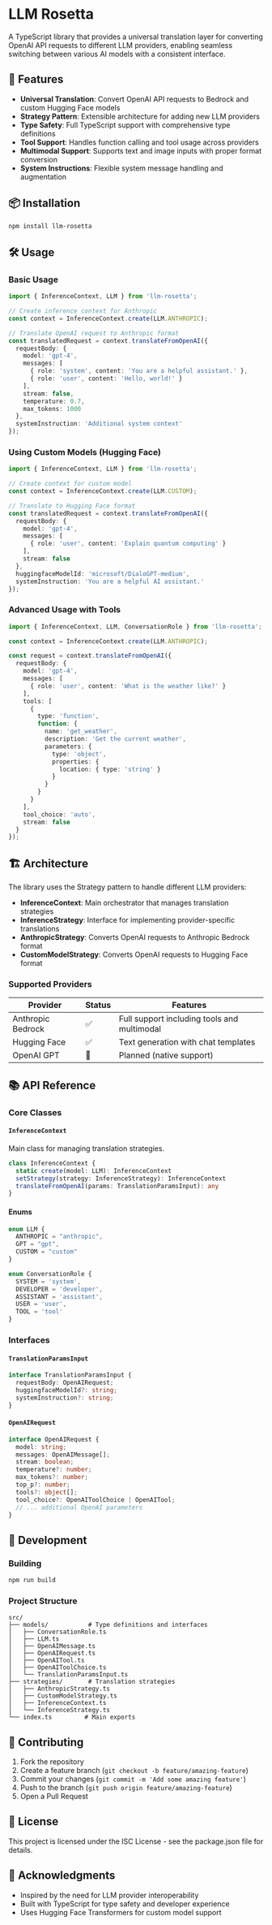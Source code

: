 # LLM Rosetta

A TypeScript library that provides a universal translation layer for converting OpenAI API requests to different LLM providers, enabling seamless switching between various AI models with a consistent interface.

## 🚀 Features

- **Universal Translation**: Convert OpenAI API requests to Bedrock and custom Hugging Face models
- **Strategy Pattern**: Extensible architecture for adding new LLM providers
- **Type Safety**: Full TypeScript support with comprehensive type definitions
- **Tool Support**: Handles function calling and tool usage across providers
- **Multimodal Support**: Supports text and image inputs with proper format conversion
- **System Instructions**: Flexible system message handling and augmentation

## 📦 Installation

```bash
npm install llm-rosetta
```

## 🛠️ Usage

### Basic Usage

```typescript
import { InferenceContext, LLM } from 'llm-rosetta';

// Create inference context for Anthropic
const context = InferenceContext.create(LLM.ANTHROPIC);

// Translate OpenAI request to Anthropic format
const translatedRequest = context.translateFromOpenAI({
  requestBody: {
    model: 'gpt-4',
    messages: [
      { role: 'system', content: 'You are a helpful assistant.' },
      { role: 'user', content: 'Hello, world!' }
    ],
    stream: false,
    temperature: 0.7,
    max_tokens: 1000
  },
  systemInstruction: 'Additional system context'
});
```

### Using Custom Models (Hugging Face)

```typescript
import { InferenceContext, LLM } from 'llm-rosetta';

// Create context for custom model
const context = InferenceContext.create(LLM.CUSTOM);

// Translate to Hugging Face format
const translatedRequest = context.translateFromOpenAI({
  requestBody: {
    model: 'gpt-4',
    messages: [
      { role: 'user', content: 'Explain quantum computing' }
    ],
    stream: false
  },
  huggingfaceModelId: 'microsoft/DialoGPT-medium',
  systemInstruction: 'You are a helpful AI assistant.'
});
```

### Advanced Usage with Tools

```typescript
import { InferenceContext, LLM, ConversationRole } from 'llm-rosetta';

const context = InferenceContext.create(LLM.ANTHROPIC);

const request = context.translateFromOpenAI({
  requestBody: {
    model: 'gpt-4',
    messages: [
      { role: 'user', content: 'What is the weather like?' }
    ],
    tools: [
      {
        type: 'function',
        function: {
          name: 'get_weather',
          description: 'Get the current weather',
          parameters: {
            type: 'object',
            properties: {
              location: { type: 'string' }
            }
          }
        }
      }
    ],
    tool_choice: 'auto',
    stream: false
  }
});
```

## 🏗️ Architecture

The library uses the Strategy pattern to handle different LLM providers:

- **InferenceContext**: Main orchestrator that manages translation strategies
- **InferenceStrategy**: Interface for implementing provider-specific translations
- **AnthropicStrategy**: Converts OpenAI requests to Anthropic Bedrock format
- **CustomModelStrategy**: Converts OpenAI requests to Hugging Face format

### Supported Providers

| Provider | Status | Features |
|----------|--------|----------|
| Anthropic Bedrock | ✅ | Full support including tools and multimodal |
| Hugging Face | ✅ | Text generation with chat templates |
| OpenAI GPT | 🚧 | Planned (native support) |

## 📚 API Reference

### Core Classes

#### `InferenceContext`

Main class for managing translation strategies.

```typescript
class InferenceContext {
  static create(model: LLM): InferenceContext
  setStrategy(strategy: InferenceStrategy): InferenceContext
  translateFromOpenAI(params: TranslationParamsInput): any
}
```

#### Enums

```typescript
enum LLM {
  ANTHROPIC = "anthropic",
  GPT = "gpt", 
  CUSTOM = "custom"
}

enum ConversationRole {
  SYSTEM = 'system',
  DEVELOPER = 'developer',
  ASSISTANT = 'assistant',
  USER = 'user',
  TOOL = 'tool'
}
```

### Interfaces

#### `TranslationParamsInput`

```typescript
interface TranslationParamsInput {
  requestBody: OpenAIRequest;
  huggingfaceModelId?: string;
  systemInstruction?: string;
}
```

#### `OpenAIRequest`

```typescript
interface OpenAIRequest {
  model: string;
  messages: OpenAIMessage[];
  stream: boolean;
  temperature?: number;
  max_tokens?: number;
  top_p?: number;
  tools?: object[];
  tool_choice?: OpenAIToolChoice | OpenAITool;
  // ... additional OpenAI parameters
}
```

## 🔧 Development

### Building

```bash
npm run build
```

### Project Structure

```
src/
├── models/           # Type definitions and interfaces
│   ├── ConversationRole.ts
│   ├── LLM.ts
│   ├── OpenAIMessage.ts
│   ├── OpenAIRequest.ts
│   ├── OpenAITool.ts
│   ├── OpenAIToolChoice.ts
│   └── TranslationParamsInput.ts
├── strategies/       # Translation strategies
│   ├── AnthropicStrategy.ts
│   ├── CustomModelStrategy.ts
│   ├── InferenceContext.ts
│   └── InferenceStrategy.ts
└── index.ts         # Main exports
```

## 🤝 Contributing

1. Fork the repository
2. Create a feature branch (`git checkout -b feature/amazing-feature`)
3. Commit your changes (`git commit -m 'Add some amazing feature'`)
4. Push to the branch (`git push origin feature/amazing-feature`)
5. Open a Pull Request

## 📄 License

This project is licensed under the ISC License - see the package.json file for details.

## 🙏 Acknowledgments

- Inspired by the need for LLM provider interoperability
- Built with TypeScript for type safety and developer experience
- Uses Hugging Face Transformers for custom model support
